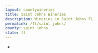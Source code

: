 ```yaml
---
layout: countywineries
title: Saint Johns Wineries
description: Wineries in Saint Johns FL
permalink: /fl/saint johns/
county: saint johns
state: fl
---
```

-

